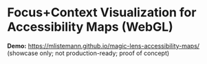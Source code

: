 # Focus+Context Visualization for Accessibility Maps (WebGL)

**Demo:** https://mlistemann.github.io/magic-lens-accessibility-maps/
(showcase only; not production-ready; proof of concept)
